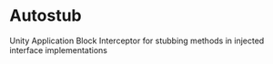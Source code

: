 Autostub
========

Unity Application Block Interceptor for stubbing methods in injected interface implementations

